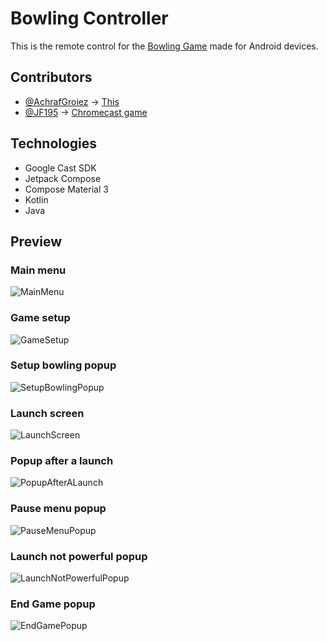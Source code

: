 # Bowling Controller

This is the remote control for the [Bowling Game](https://github.com/AD6F/cast-bowling) made for Android devices.

## Contributors

- [@AchrafGroiez](https://github.com/AchrafGroiez) -> [This](https://github.com/AD6F/bowling-controller/)
- [@JF195](https://www.github.com/JF195) -> [Chromecast game](https://github.com/AD6F/cast-bowling)

## Technologies

- Google Cast SDK
- Jetpack Compose
- Compose Material 3
- Kotlin
- Java

## Preview

### Main menu

![MainMenu](https://github.com/user-attachments/assets/433ecfb8-c9e8-4cca-ba43-ef0cce677fee)

### Game setup

![GameSetup](https://github.com/user-attachments/assets/f90489bb-8940-4da5-b8ad-8b6d8e0f1b05)

### Setup bowling popup

![SetupBowlingPopup](https://github.com/user-attachments/assets/e84e0321-d1c8-4936-91ac-1d4f62de9f01)

### Launch screen

![LaunchScreen](https://github.com/user-attachments/assets/b216c35e-c08c-441a-b46a-7698e0abf4c4)

### Popup after a launch

![PopupAfterALaunch](https://github.com/user-attachments/assets/2dc14419-e409-43b0-9b16-1ab9498fbdae)

### Pause menu popup

![PauseMenuPopup](https://github.com/user-attachments/assets/8b60eec1-f62c-435d-a305-ec699bbf6463)

### Launch not powerful popup

![LaunchNotPowerfulPopup](https://github.com/user-attachments/assets/e1e198fb-e71b-4ca7-a322-93035ad83322)

### End Game popup

![EndGamePopup](https://github.com/user-attachments/assets/ff9d11e1-8f31-4de8-b75e-4b06e5ebd9e8)
